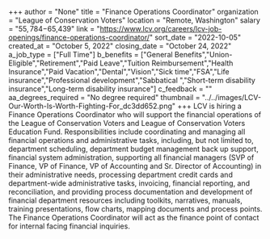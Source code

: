 +++
author = "None"
title = "Finance Operations Coordinator"
organization = "League of Conservation Voters"
location = "Remote, Washington"
salary = "$55,784-$65,439"
link = "https://www.lcv.org/careers/lcv-job-openings/finance-operations-coordinator/"
sort_date = "2022-10-05"
created_at = "October 5, 2022"
closing_date = "October 24, 2022"
a_job_type = ["Full Time"]
b_benefits = ["General Benefits","Union-Eligible","Retirement","Paid Leave","Tuition Reimbursement","Health Insurance","Paid Vacation","Dental","Vision","Sick time","FSA","Life insurance","Professional development","Sabbatical ","Short-term disability insurance","Long-term disability insurance"]
c_feedback = ""
aa_degrees_required = "No degree required"
thumbnail = "../../images/LCV-Our-Worth-Is-Worth-Fighting-For_dc3dd652.png"
+++
LCV is hiring a Finance Operations Coordinator who will support the financial operations of the League of Conservation Voters and League of Conservation Voters Education Fund. Responsibilities include coordinating and managing all financial operations and administrative tasks, including, but not limited to,  department scheduling, department budget management back up support, financial system administration, supporting all financial managers (SVP of Finance, VP of Finance, VP of Accounting and Sr. Director of Accounting) in their administrative needs, processing department credit cards and department-wide administrative tasks, invoicing, financial reporting, and reconciliation, and providing process documentation and development of financial department resources including toolkits, narratives, manuals, training presentations, flow charts, mapping documents and process points. The Finance Operations Coordinator will act as the finance point of contact for internal facing financial inquiries. 